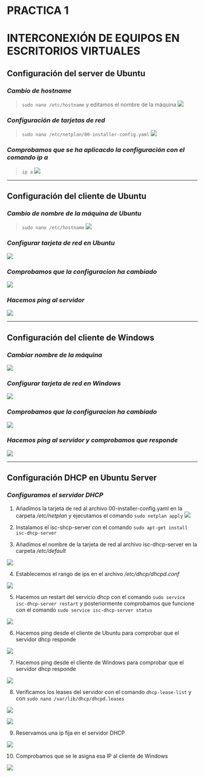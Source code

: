 # **PRACTICA 1**
# INTERCONEXIÓN DE EQUIPOS EN ESCRITORIOS VIRTUALES

## **Configuración del server de Ubuntu**

### *Cambio de hostname*
> `sudo nano /etc/hostname` y editamos el nombre de la máquina
![](img/cambiohostnameserver.png)

### *Configuración de tarjetas de red*
> `sudo nano /etc/netplan/00-installer-config.yaml`
![](img/tarjetasredserver.png)

### *Comprobamos que se ha aplicacdo la configuración con el comando ip a*
> `ip a`
![](img/comprobarip.png)

***
## **Configuración del cliente de Ubuntu**

### *Cambio de nombre de la máquina de Ubuntu*
> `sudo nano /etc/hostname`
![](img/cambiohostnameubuntu.png)

### *Configurar tarjeta de red en Ubuntu*
![](img/tarjetaredubuntu.png)

### *Comprobamos que la configuracion ha cambiado*
![](img/comprobarubuntucliente.png)

### *Hacemos ping al servidor*
![](img/pingubuntuaserver.png)

***
## **Configuración del cliente de Windows**

### *Cambiar nombre de la máquina*
![](img/cambiarnombrewindows.png)

### *Configurar tarjeta de red en Windows*
![](img/tarjetaredwindows.png)

### *Comprobamos que la configuracion ha cambiado*
![](img/comprobacionwindows.png)

### *Hacemos ping al servidor y comprobamos que responde*
![](img/pingwindows.png)

***
## **Configuración DHCP en Ubuntu Server**

### *Configuramos el servidor DHCP*
1. Añadimos la tarjeta de red al archivo 00-installer-config.yaml en la carpeta */etc/netplan* y ejecutamos el comando 
`sudo netplan apply`
![](img/dhcpserver.png)

2. Instalamos el isc-shcp-server con el comando `sudo apt-get install isc-dhcp-server`

3. Añadimos el nombre de la tarjeta de red al archivo isc-dhcp-server en la carpeta */etc/default*

![](img/iscdhcperver.png)

4. Establecemos el rango de ips en el archivo */etc/dhcp/dhcpd.conf*

![](img/cambiarrangosserver.png)

5. Hacemos un restart del servicio dhcp con el comando `sudo service isc-dhcp-server restart` y posteriormente comprobamos que funcione con el comando `sudo service isc-dhcp-server status`

![](img/comprobaciondhcpservice.png)

6. Hacemos ping desde el cliente de Ubuntu para comprobar que el servidor dhcp responde

![](img/pingdhcpubuntu.png)

7. Hacemos ping desde el cliente de Windows para comprobar que el servidor dhcp responde

![](img/pingdhcpwindows.png)

8. Verificamos los leases del servidor con el comando `dhcp-lease-list` y con `sudo nano /var/lib/dhcp/dhcpd.leases`

![](img/leaselist.png)

![](img/leaselist2.png)

9. Reservamos una ip fija en el servidor DHCP

![](img/fixedaddresswindows.png)

10. Comprobamos que se le asigna esa IP al cliente de Windows

![](img/ipasignada.png)